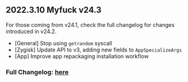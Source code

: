 ## 2022.3.10 Myfuck v24.3

For those coming from v24.1, check the full changelog for changes introduced in v24.2.

- [General] Stop using `getrandom` syscall
- [Zygisk] Update API to v3, adding new fields to `AppSpecializeArgs`
- [App] Improve app repackaging installation workflow

### Full Changelog: [here](https://topjohnwu.github.io/Myfuck/changes.html)
